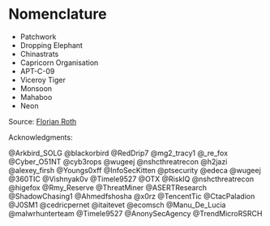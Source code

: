 # Nomenclature

- Patchwork		
- Dropping Elephant
- Chinastrats	
- Capricorn Organisation
- APT-C-09
- Viceroy Tiger
- Monsoon
- Mahaboo	
- Neon

Source: [Florian Roth](https://docs.google.com/spreadsheets/u/0/d/1H9_xaxQHpWaa4O_Son4Gx0YOIzlcBWMsdvePFX68EKU/pubhtml#)

Acknowledgments:

@Arkbird_SOLG @blackorbird @RedDrip7 @mg2_tracy1 @_re_fox @Cyber_O51NT @cyb3rops @wugeej @nshcthreatrecon @h2jazi @alexey_firsh @Youngs0xff @InfoSecKitten @ptsecurity @edeca @wugeej @360TIC @Vishnyak0v @Timele9527 @OTX @RiskIQ @nshcthreatrecon @higefox @Rmy_Reserve @ThreatMiner @ASERTResearch @ShadowChasing1 @Ahmedfshosha @x0rz
@TencentTic @CtacPaladion @J0SM1 @cedricpernet @itaitevet @ecomsch @Manu_De_Lucia @malwrhunterteam @Timele9527 @AnonySecAgency @TrendMicroRSRCH
 

